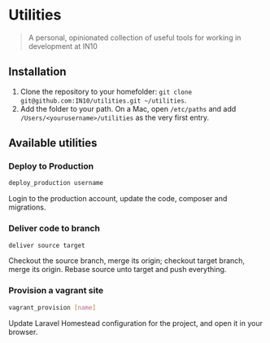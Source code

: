 # Utilities
> A personal, opinionated collection of useful tools for working in development at IN10

## Installation
1. Clone the repository to your homefolder: `git clone git@github.com:IN10/utilities.git ~/utilities`.
1. Add the folder to your path. On a Mac, open `/etc/paths` and add `/Users/<yourusername>/utilities` as the very first entry.

## Available utilities

### Deploy to Production
```bash
deploy_production username
```
Login to the production account, update the code, composer and migrations.

### Deliver code to branch
```bash
deliver source target
```
Checkout the source branch, merge its origin; checkout target branch, merge its origin. Rebase source unto target and push everything.

### Provision a vagrant site
```bash
vagrant_provision [name]
```
Update Laravel Homestead configuration for the project, and open it in your browser.
